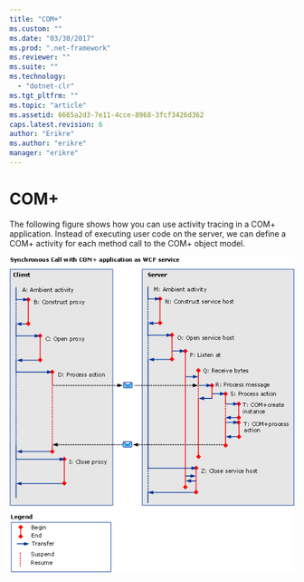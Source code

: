 ```yaml
---
title: "COM+"
ms.custom: ""
ms.date: "03/30/2017"
ms.prod: ".net-framework"
ms.reviewer: ""
ms.suite: ""
ms.technology: 
  - "dotnet-clr"
ms.tgt_pltfrm: ""
ms.topic: "article"
ms.assetid: 6665a2d3-7e11-4cce-8968-3fcf3426d362
caps.latest.revision: 6
author: "Erikre"
ms.author: "erikre"
manager: "erikre"
---
```

# COM+
The following figure shows how you can use activity tracing in a COM+ application. Instead of executing user code on the server, we can define a COM+ activity for each method call to the COM+ object model.  
  
 ![Synchronous calls with a COM&#43; application](../../../../../docs/framework/wcf/diagnostics/tracing/media/com-tracing.gif "Com+Tracing")
